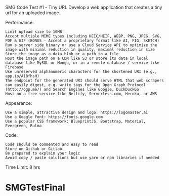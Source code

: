 
SMG Code Test #1 - Tiny URL
Develop a web application that creates a tiny url for an uploaded image.

Performance:

    Limit upload size to 10MB
    Accept multiple MIME types including HEIC/HEIF, WEBP, PNG, JPEG, SVG, PDF & GIF (BONUS - Accept a proprietary format like AI, FIG, SKETCH)
    Run a server side binary or use a Cloud Service API to optimize the image with minimal reduction in quality, maximal reduction in size
    Store the image as a data blob or a path to a file
    Host the image path on a CDN like S3 or store its data in local database like MySQL or Mongo, or in a remote database / service like Firebase
    Use unreserved alphanumeric characters for the shortened URI (e.g., app.io/A18fhsH)
    The endpoint for the generated URI should serve HTML that web scrapers can easily digest, e.g. write tags for the Open Graph Protocol (http://ogp.me/) and Search Engines like Google, DuckDuckGo
    Host on a free service like Netlify, Serverless.com, Heroku, or AWS

Appearance:

    Use a simple, attractive design and logo: https://logomaster.ai
    Use a Google Font: https://fonts.google.com
    Use a popular CSS framework: BlueprintJS, Bootstrap, Material, Evergreen, Bulma

Code:

    Code should be commented and easy to read
    Store on Github or Gitlab
    Be prepared to explain your logic
    Avoid copy / paste solutions but use yarn or npm libraries if needed

Time Limit: 8 hrs
# SMGTestFinal
